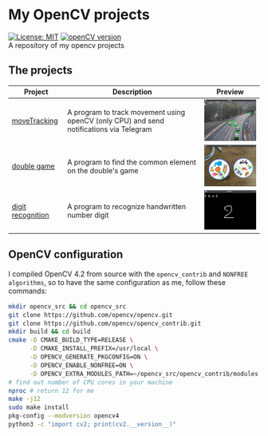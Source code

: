 # My OpenCV projects
[![License: MIT](https://img.shields.io/badge/License-MIT-blue.svg)](https://opensource.org/licenses/mit)
[![openCV version](https://img.shields.io/badge/openCV-%3E%3D%204.2-green)](https://img.shields.io/badge/openCV-%3E%3D%204.2-green)  
A repository of my opencv projects

## The projects

| Project | Description | Preview |
--- | --- |:---:|
[moveTracking](moveTracking) | A program to track movement using openCV (only CPU) and send notifications via Telegram | <img alt="movetracking_preview" src="moveTracking/screenshot/road_capture.png" width="200px"/>
[double game](doublegame) | A program to find the common element on the double's game | <img alt="doublegame_preview" src="doublegame/screenshot/result.png" width="200px"/>
[digit recognition](digit_recognition) | A program to recognize handwritten number digit | <img alt="doublegame_preview" src="digit_recognition/screenshot/result.png" width="200px"/>

## OpenCV configuration

I compiled OpenCV 4.2 from source with the `opencv_contrib` and `NONFREE algorithms`, so to have the same configuration as me, follow these commands:

```sh
mkdir opencv_src && cd opencv_src
git clone https://github.com/opencv/opencv.git
git clone https://github.com/opencv/opencv_contrib.git
mkdir build && cd build
cmake -D CMAKE_BUILD_TYPE=RELEASE \
      -D CMAKE_INSTALL_PREFIX=/usr/local \
      -D OPENCV_GENERATE_PKGCONFIG=ON \
      -D OPENCV_ENABLE_NONFREE=ON \
      -D OPENCV_EXTRA_MODULES_PATH=~/opencv_src/opencv_contrib/modules ../opencv
# find out number of CPU cores in your machine
nproc # return 12 for me
make -j12
sudo make install
pkg-config --modversion opencv4
python3 -c "import cv2; print(cv2.__version__)"
```